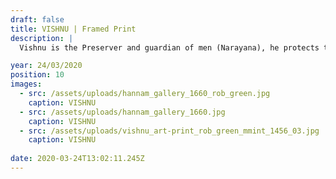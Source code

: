 ```yaml
---
draft: false
title: VISHNU | Framed Print
description: |
  Vishnu is the Preserver and guardian of men (Narayana), he protects the order of things (dharma) and, when necessary, he appears on earth in various incarnations or avatars to fight demons and fierce creatures and so maintain cosmic harmony.

year: 24/03/2020
position: 10
images:
  - src: /assets/uploads/hannam_gallery_1660_rob_green.jpg
    caption: VISHNU   
  - src: /assets/uploads/hannam_gallery_1660.jpg
    caption: VISHNU
  - src: /assets/uploads/vishnu_art-print_rob_green_mmint_1456_03.jpg
    caption: VISHNU
  
date: 2020-03-24T13:02:11.245Z
---
```

